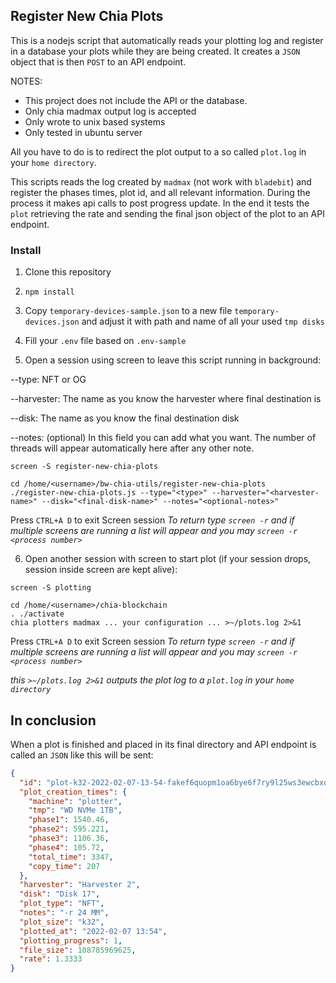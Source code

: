 ## Register New Chia Plots

This is a nodejs script that automatically reads your plotting log and register in a database your plots while they are being created. It creates a `JSON` object that is then `POST` to an API endpoint.

NOTES:

- This project does not include the API or the database.
- Only chia madmax output log is accepted
- Only wrote to unix based systems
- Only tested in ubuntu server

All you have to do is to redirect the plot output to a so called `plot.log` in your `home directory`.

This scripts reads the log created by `madmax` (not work with `bladebit`) and register the phases times, plot id, and all relevant information. During the process it makes api calls to post progress update. In the end it tests the `plot` retrieving the rate and sending the final json object of the plot to an API endpoint.

### Install

1. Clone this repository

2. `npm install`

3. Copy `temporary-devices-sample.json` to a new file `temporary-devices.json` and adjust it with path and name of all your used `tmp disks`

4. Fill your `.env` file based on `.env-sample`

5. Open a session using screen to leave this script running in background:

--type: NFT or OG

--harvester: The name as you know the harvester where final destination is

--disk: The name as you know the final destination disk

--notes: (optional) In this field you can add what you want. The number of threads will appear automatically here after any other note.

```
screen -S register-new-chia-plots

cd /home/<username>/bw-chia-utils/register-new-chia-plots
./register-new-chia-plots.js --type="<type>" --harvester="<harvester-name>" --disk="<final-disk-name>" --notes="<optional-notes>"
```

Press `CTRL+A D` to exit Screen session
_To return type `screen -r` and if multiple screens are running a list will appear and you may `screen -r <process number>`_

6. Open another session with screen to start plot (if your session drops, session inside screen are kept alive):

```
screen -S plotting

cd /home/<username>/chia-blockchain
. ./activate
chia plotters madmax ... your configuration ... >~/plots.log 2>&1
```

Press `CTRL+A D` to exit Screen session
_To return type `screen -r` and if multiple screens are running a list will appear and you may `screen -r <process number>`_

_this `>~/plots.log 2>&1` outputs the plot log to a `plot.log` in your `home directory`_

## In conclusion

When a plot is finished and placed in its final directory and API endpoint is called an `JSON` like this will be sent:

```json
{
  "id": "plot-k32-2022-02-07-13-54-fakef6quopm1oa6bye6f7ry9l25ws3ewcbxobkhrfu4jyc3ywyt1r9ntb5fm5e9q",
  "plot_creation_times": {
    "machine": "plotter",
    "tmp": "WD NVMe 1TB",
    "phase1": 1540.46,
    "phase2": 595.221,
    "phase3": 1106.36,
    "phase4": 105.72,
    "total_time": 3347,
    "copy_time": 207
  },
  "harvester": "Harvester 2",
  "disk": "Disk 17",
  "plot_type": "NFT",
  "notes": "-r 24 MM",
  "plot_size": "k32",
  "plotted_at": "2022-02-07 13:54",
  "plotting_progress": 1,
  "file_size": 108785969625,
  "rate": 1.3333
}
```
